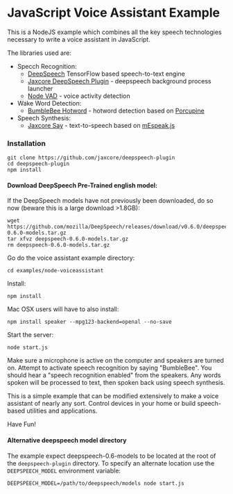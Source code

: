 # JavaScript Voice Assistant Example

This is a NodeJS example which combines all the key speech technologies necessary to write a voice assistant in JavaScript.

The libraries used are:

- Specch Recognition:
	- [DeepSpeech](https://github.com/mozilla/DeepSpeech) TensorFlow based speech-to-text engine
	- [Jaxcore DeepSpeech Plugin](https://github.com/jaxcore/deepspeech-plugin) - deepspeech background process launcher
	- [Node VAD](https://github.com/snirpo/node-vad) - voice activity detection
- Wake Word Detection:
	- [BumbleBee Hotword](https://github.com/jaxcore/bumblebee-hotword-node) - hotword detection based on [Porcupine](https://github.com/Picovoice/porcupine)
- Speech Synthesis:
	- [Jaxcore Say](https://github.com/jaxcore/jaxcore-say-node) - text-to-speech based on [mEspeak.js](https://www.masswerk.at/mespeak/)

### Installation

```
git clone https://github.com/jaxcore/deepspeech-plugin
cd deepspeech-plugin
npm install
```

#### Download DeepSpeech Pre-Trained english model:

If the DeepSpeech models have not previously been downloaded, do so now (beware this is a large download >1.8GB):

```
wget https://github.com/mozilla/DeepSpeech/releases/download/v0.6.0/deepspeech-0.6.0-models.tar.gz
tar xfvz deepspeech-0.6.0-models.tar.gz
rm deepspeech-0.6.0-models.tar.gz
```

Go do the voice assistant example directory:

```
cd examples/node-voiceassistant
```

Install:

```
npm install
```

Mac OSX users will have to also install:

```
npm install speaker --mpg123-backend=openal --no-save
```

Start the server:

```
node start.js
```

Make sure a microphone is active on the computer and speakers are turned on.  Attempt to activate speech recognition by saying "BumbleBee".  You should hear a "speech recognition enabled" from the speakers.  Any words spoken will be processed to text, then spoken back using speech synthesis.

This is a simple example that can be modified extensively to make a voice assistant of nearly any sort.  Control devices in your home or build speech-based utilities and applications.

Have Fun!

#### Alternative deepspeech model directory

The example expect deepspeech-0.6-models to be located at the root of the `deepspeech-plugin` directory.  To specify an alternate location use the `DEEPSPEECH_MODEL` environment variable:

```
DEEPSPEECH_MODEL=/path/to/deepspeech/models node start.js
```